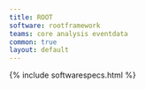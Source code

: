 ```yaml
---
title: ROOT
software: rootframework
teams: core analysis eventdata 
common: true
layout: default
---
```


{% include softwarespecs.html %}
